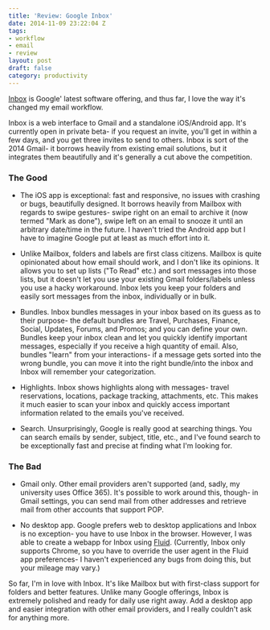 ```yaml
---
title: 'Review: Google Inbox'
date: 2014-11-09 23:22:04 Z
tags:
- workflow
- email
- review
layout: post
draft: false
category: productivity
---
```


[Inbox](http://www.google.com/inbox/) is Google' latest software offering, and thus far, I love the way it's changed my email workflow.

Inbox is a web interface to Gmail and a standalone iOS/Android app. It's currently open in private beta- if you request an invite, you'll get in within a few days, and you get three invites to send to others. Inbox is sort of the 2014 Gmail- it borrows heavily from existing email solutions, but it integrates them beautifully and it's generally a cut above the competition.

### The Good

* The iOS app is exceptional: fast and responsive, no issues with crashing or bugs, beautifully designed. It borrows heavily from Mailbox with regards to swipe gestures- swipe right on an email to archive it (now termed "Mark as done"), swipe left on an email to snooze it until an arbitrary date/time in the future. I haven't tried the Android app but I have to imagine Google put at least as much effort into it.

* Unlike Mailbox, folders and labels are first class citizens. Mailbox is quite opinionated about how email should work, and I don't like its opinions. It allows you to set up lists ("To Read" etc.) and sort messages into those lists, but it doesn't let you use your existing Gmail folders/labels unless you use a hacky workaround. Inbox lets you keep your folders and easily sort messages from the inbox, individually or in bulk.

* Bundles. Inbox bundles messages in your inbox based on its guess as to their purpose- the default bundles are Travel, Purchases, Finance, Social, Updates, Forums, and Promos; and you can define your own. Bundles keep your inbox clean and let you quickly identify important messages, especially if you receive a high quantity of email. Also, bundles "learn" from your interactions- if a message gets sorted into the wrong bundle, you can move it into the right bundle/into the inbox and Inbox will remember your categorization.

* Highlights. Inbox shows highlights along with messages- travel reservations, locations, package tracking, attachments, etc. This makes it much easier to scan your inbox and quickly access important information related to the emails you've received.

* Search. Unsurprisingly, Google is really good at searching things. You can search emails by sender, subject, title, etc., and I've found search to be exceptionally fast and precise at finding what I'm looking for.

### The Bad

* Gmail only. Other email providers aren't supported (and, sadly, my university uses Office 365). It's possible to work around this, though- in Gmail settings, you can send mail from other addresses and retrieve mail from other accounts that support POP.

* No desktop app. Google prefers web to desktop applications and Inbox is no exception- you have to use Inbox in the browser. However, I was able to create a webapp for Inbox using [Fluid](http://fluidapp.com/). (Currently, Inbox only supports Chrome, so you have to override the user agent in the Fluid app preferences- I haven't experienced any bugs from doing this, but your mileage may vary.)

So far, I'm in love with Inbox. It's like Mailbox but with first-class support for folders and better features. Unlike many Google offerings, Inbox is extremely polished and ready for daily use right away. Add a desktop app and easier integration with other email providers, and I really couldn't ask for anything more.
